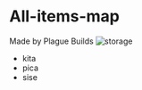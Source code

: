 # All-items-map
Made by Plague Builds
<img>![storage](https://user-images.githubusercontent.com/124402987/216842885-2f7c1aac-2efd-4516-9071-e339960cb95f.png)

<ul>
  <li>kita</li>
  <li>pica</li>
  <li>sise</li>
</ul>
